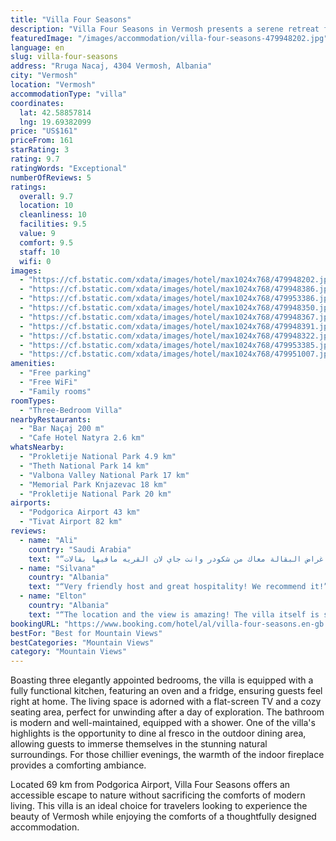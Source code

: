 ```yaml
---
title: "Villa Four Seasons"
description: "Villa Four Seasons in Vermosh presents a serene retreat for those seeking a blend of comfort and natural beauty, just 24 km away from the tranquil Plav Lake."
featuredImage: "/images/accommodation/villa-four-seasons-479948202.jpg"
language: en
slug: villa-four-seasons
address: "Rruga Nacaj, 4304 Vermosh, Albania"
city: "Vermosh"
location: "Vermosh"
accommodationType: "villa"
coordinates:
  lat: 42.58857814
  lng: 19.69382099
price: "US$161"
priceFrom: 161
starRating: 3
rating: 9.7
ratingWords: "Exceptional"
numberOfReviews: 5
ratings:
  overall: 9.7
  location: 10
  cleanliness: 10
  facilities: 9.5
  value: 9
  comfort: 9.5
  staff: 10
  wifi: 0
images:
  - "https://cf.bstatic.com/xdata/images/hotel/max1024x768/479948202.jpg?k=9f23993d70348174aa9798f3ebd4a414c866c1d8b3755557020620cf0f00a31f&o=&hp=1"
  - "https://cf.bstatic.com/xdata/images/hotel/max1024x768/479948386.jpg?k=068a2e86ae55736c27979a079b408629617343890f4eeb234fbb8a5c2bf122c5&o=&hp=1"
  - "https://cf.bstatic.com/xdata/images/hotel/max1024x768/479953386.jpg?k=c6e2ba908b525648e548af8507ae4eeafa6cc08ceaa6a4bf43dc8f96ff36c8d4&o=&hp=1"
  - "https://cf.bstatic.com/xdata/images/hotel/max1024x768/479948350.jpg?k=fffe6bebddc3b667a504df14e2999aa6851308a8b30853b36bab7e3a8fbdda58&o=&hp=1"
  - "https://cf.bstatic.com/xdata/images/hotel/max1024x768/479948367.jpg?k=a5a3cbd5fa9148b70247031bd739552afdc393a265c2ba395c4dd7c83f73aa0f&o=&hp=1"
  - "https://cf.bstatic.com/xdata/images/hotel/max1024x768/479948391.jpg?k=35dbc8ba7883ccd0ae0cac2a70779be6368c8dd2b3d76ae7cf417f33081cc7c1&o=&hp=1"
  - "https://cf.bstatic.com/xdata/images/hotel/max1024x768/479948322.jpg?k=36d70c6957900789134364d24253403c8275129df373c82308b6b9b81c546711&o=&hp=1"
  - "https://cf.bstatic.com/xdata/images/hotel/max1024x768/479953385.jpg?k=7029ce2c2ac06d0d474ce43f4a35be243c1f994163ad5556a3bc2eb667b9fac8&o=&hp=1"
  - "https://cf.bstatic.com/xdata/images/hotel/max1024x768/479951007.jpg?k=eccd158ed03461fa35d777a59c0ac39f946a48deab2365b89514a4d58489e418&o=&hp=1"
amenities:
  - "Free parking"
  - "Free WiFi"
  - "Family rooms"
roomTypes:
  - "Three-Bedroom Villa"
nearbyRestaurants:
  - "Bar Naçaj 200 m"
  - "Cafe Hotel Natyra 2.6 km"
whatsNearby:
  - "Prokletije National Park 4.9 km"
  - "Theth National Park 14 km"
  - "Valbona Valley National Park 17 km"
  - "Memorial Park Knjazevac 18 km"
  - "Prokletije National Park 20 km"
airports:
  - "Podgorica Airport 43 km"
  - "Tivat Airport 82 km"
reviews:
  - name: "Ali"
    country: "Saudi Arabia"
    text: "“كل شي جميل، الموقع والتصميم والمساحة. بس تجيب اغراض البقالة معاك من شكودر وانت جاي لان القريه مافيها بقالات.”"
  - name: "Silvana"
    country: "Albania"
    text: "“Very friendly host and great hospitality! We recommend it!”"
  - name: "Elton"
    country: "Albania"
    text: "“The location and the view is amazing! The villa itself is simple but feels very luxurious and beautiful! Had a great time!”"
bookingURL: "https://www.booking.com/hotel/al/villa-four-seasons.en-gb.html?aid=8035640"
bestFor: "Best for Mountain Views"
bestCategories: "Mountain Views"
category: "Mountain Views"
---
```


Boasting three elegantly appointed bedrooms, the villa is equipped with a fully functional kitchen, featuring an oven and a fridge, ensuring guests feel right at home. The living space is adorned with a flat-screen TV and a cozy seating area, perfect for unwinding after a day of exploration. The bathroom is modern and well-maintained, equipped with a shower. One of the villa's highlights is the opportunity to dine al fresco in the outdoor dining area, allowing guests to immerse themselves in the stunning natural surroundings. For those chillier evenings, the warmth of the indoor fireplace provides a comforting ambiance.

Located 69 km from Podgorica Airport, Villa Four Seasons offers an accessible escape to nature without sacrificing the comforts of modern living. This villa is an ideal choice for travelers looking to experience the beauty of Vermosh while enjoying the comforts of a thoughtfully designed accommodation.